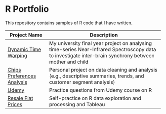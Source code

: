 # R Portfolio

This repository contains samples of R code that I have written.

| Project Name    | Description |
| -------- | ------- |
| [Dynamic Time Warping](https://github.com/luwoon/R/blob/main/Dynamic%20Time%20Warping.R) | My university final year project on analysing time-series Near-Infrared Spectroscopy data to investigate inter-brain synchrony between mother and child |
| [Chips Preferences Analysis](https://github.com/luwoon/R-Portfolio/blob/main/Chips%20Preference%20Analysis.R) | Personal project on data cleaning and analysis (e.g., descriptive summaries, trends, and customer segment analysis) |
| [Udemy](https://github.com/luwoon/R/blob/main/Udemy.R) | Practice questions from Udemy course on R |
| [Resale Flat Prices](https://github.com/luwoon/R/blob/main/Resale%20Flat%20Prices.R) | Self-practice on R data exploration and processing and Tableau |
